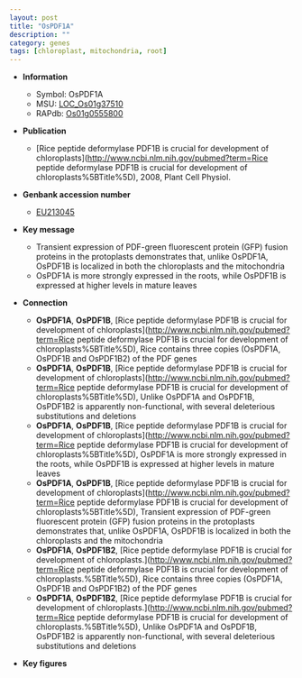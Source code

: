 ```yaml
---
layout: post
title: "OsPDF1A"
description: ""
category: genes
tags: [chloroplast, mitochondria, root]
---
```


* **Information**  
    + Symbol: OsPDF1A  
    + MSU: [LOC_Os01g37510](http://rice.plantbiology.msu.edu/cgi-bin/ORF_infopage.cgi?orf=LOC_Os01g37510)  
    + RAPdb: [Os01g0555800](http://rapdb.dna.affrc.go.jp/viewer/gbrowse_details/irgsp1?name=Os01g0555800)  

* **Publication**  
    + [Rice peptide deformylase PDF1B is crucial for development of chloroplasts](http://www.ncbi.nlm.nih.gov/pubmed?term=Rice peptide deformylase PDF1B is crucial for development of chloroplasts%5BTitle%5D), 2008, Plant Cell Physiol.

* **Genbank accession number**  
    + [EU213045](http://www.ncbi.nlm.nih.gov/nuccore/EU213045)

* **Key message**  
    + Transient expression of PDF-green fluorescent protein (GFP) fusion proteins in the protoplasts demonstrates that, unlike OsPDF1A, OsPDF1B is localized in both the chloroplasts and the mitochondria
    + OsPDF1A is more strongly expressed in the roots, while OsPDF1B is expressed at higher levels in mature leaves

* **Connection**  
    + __OsPDF1A__, __OsPDF1B__, [Rice peptide deformylase PDF1B is crucial for development of chloroplasts](http://www.ncbi.nlm.nih.gov/pubmed?term=Rice peptide deformylase PDF1B is crucial for development of chloroplasts%5BTitle%5D), Rice contains three copies (OsPDF1A, OsPDF1B and OsPDF1B2) of the PDF genes
    + __OsPDF1A__, __OsPDF1B__, [Rice peptide deformylase PDF1B is crucial for development of chloroplasts](http://www.ncbi.nlm.nih.gov/pubmed?term=Rice peptide deformylase PDF1B is crucial for development of chloroplasts%5BTitle%5D), Unlike OsPDF1A and OsPDF1B, OsPDF1B2 is apparently non-functional, with several deleterious substitutions and deletions
    + __OsPDF1A__, __OsPDF1B__, [Rice peptide deformylase PDF1B is crucial for development of chloroplasts](http://www.ncbi.nlm.nih.gov/pubmed?term=Rice peptide deformylase PDF1B is crucial for development of chloroplasts%5BTitle%5D), OsPDF1A is more strongly expressed in the roots, while OsPDF1B is expressed at higher levels in mature leaves
    + __OsPDF1A__, __OsPDF1B__, [Rice peptide deformylase PDF1B is crucial for development of chloroplasts](http://www.ncbi.nlm.nih.gov/pubmed?term=Rice peptide deformylase PDF1B is crucial for development of chloroplasts%5BTitle%5D), Transient expression of PDF-green fluorescent protein (GFP) fusion proteins in the protoplasts demonstrates that, unlike OsPDF1A, OsPDF1B is localized in both the chloroplasts and the mitochondria
    + __OsPDF1A__, __OsPDF1B2__, [Rice peptide deformylase PDF1B is crucial for development of chloroplasts.](http://www.ncbi.nlm.nih.gov/pubmed?term=Rice peptide deformylase PDF1B is crucial for development of chloroplasts.%5BTitle%5D), Rice contains three copies (OsPDF1A, OsPDF1B and OsPDF1B2) of the PDF genes
    + __OsPDF1A__, __OsPDF1B2__, [Rice peptide deformylase PDF1B is crucial for development of chloroplasts.](http://www.ncbi.nlm.nih.gov/pubmed?term=Rice peptide deformylase PDF1B is crucial for development of chloroplasts.%5BTitle%5D), Unlike OsPDF1A and OsPDF1B, OsPDF1B2 is apparently non-functional, with several deleterious substitutions and deletions

* **Key figures**  


